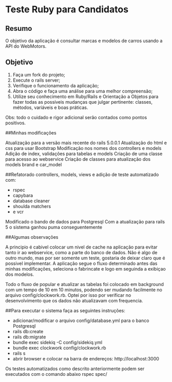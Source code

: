 # Teste Ruby para Candidatos

## Resumo

O objetivo da aplicação é consultar marcas e modelos de carros usando a API do WebMotors.

## Objetivo

1. Faça um fork do projeto;
2. Execute o rails server;
3. Verifique o funcionamento da aplicação;
4. Abra o código e faça uma análise para uma melhor compreensão;
5. Utilize seu conhecimento em Ruby/Rails e Orientação a Objetos para fazer todas as possíveis mudanças que julgar pertinente: classes, métodos, variáveis e boas práticas.

Obs: todo o cuidado e rigor adicional serão contados como pontos positivos.

##Minhas modificações

Atualização para a versão mais recente do rails 5.0.0.1
Atualização do html e css para usar Bootstrap
Modificação nos nomes dos controllers e models
Adição de index, validações para tabelas e models
Criação de uma classe para acesso ao webservice
Criação de classes para atualização dos models brand e car_model

##Refatorado controllers, models, views e adição de teste automatizado com:
- rspec
- capybara
- database cleaner
- shoulda matchers
- e vcr

Modificado o bando de dados para Postgresql
Com a atualização para rails 5 o sistema ganhou puma conseguentemente

##Algumas observações

A principio é cabivel colocar um nivel de cache na aplicação para evitar tanto ir ao webservice, como a parte do banco de dados.
Não é algo de outro mundo, mas por ser somente um teste, gostaria de deixar claro que é possivel implementar.
A aplicação segue o fluxo determinado antes das minhas modificações, seleciona o fabrincate e logo em seguinda a exibiçao dos modelos.

Todo o fluxo de popular e atualizar as tabelas foi colocado em background com um tempo de 10 em 10 minutos, podendo ser mudando facilmente no arquivo config/clockwork.rb.
Optei por isso por verificar no desenvolvimento que os dados não atualizavam com frequencia.

##Para executar o sistema faça as seguintes instruções:
- adicionar/modificar o arquivo config/database.yml para o banco Postgresql
- rails db:create
- rails db:migrate
- bundle exec sidekiq -C config/sidekiq.yml
- bundle exec clockwork config/clockwork.rb
- rails s
- abrir browser e colocar na barra de endereços: http://localhost:3000

Os testes automatizados como descrito anteriormente podem ser executados com o comando abaixo
rspec spec/